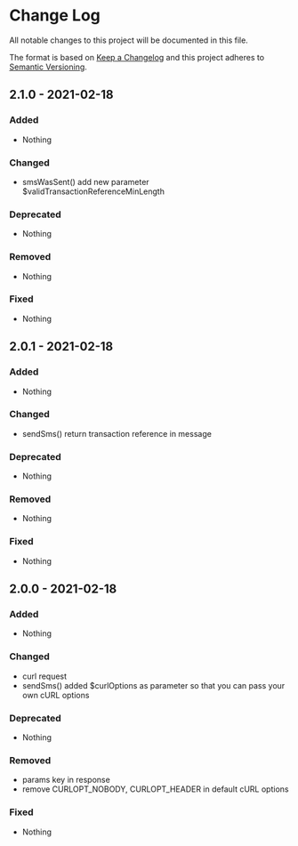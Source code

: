 # Change Log
All notable changes to this project will be documented in this file.

The format is based on [Keep a Changelog](https://keepachangelog.com) and this project adheres to [Semantic Versioning](https://semver.org).

## 2.1.0 - 2021-02-18

### Added

- Nothing

### Changed

- smsWasSent() add new parameter $validTransactionReferenceMinLength

### Deprecated

- Nothing

### Removed

- Nothing

### Fixed

- Nothing

## 2.0.1 - 2021-02-18

### Added

- Nothing

### Changed

- sendSms() return transaction reference in message

### Deprecated

- Nothing

### Removed

- Nothing

### Fixed

- Nothing

## 2.0.0 - 2021-02-18

### Added

- Nothing

### Changed

- curl request
- sendSms() added $curlOptions as parameter so that you can pass your own cURL options

### Deprecated

- Nothing

### Removed

- params key in response
- remove CURLOPT_NOBODY, CURLOPT_HEADER in default cURL options

### Fixed

- Nothing